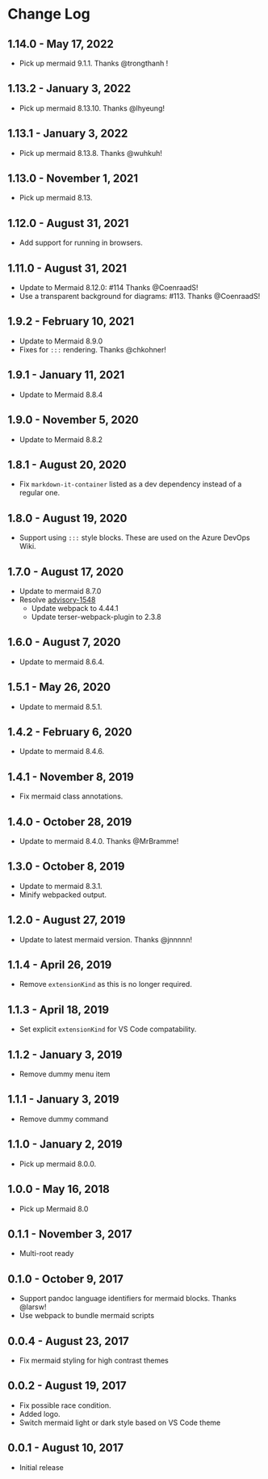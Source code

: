 # Change Log

## 1.14.0 - May 17, 2022
- Pick up mermaid 9.1.1. Thanks @trongthanh !

## 1.13.2 - January 3, 2022
- Pick up mermaid 8.13.10. Thanks @lhyeung!

## 1.13.1 - January 3, 2022
- Pick up mermaid 8.13.8. Thanks @wuhkuh!

## 1.13.0 - November 1, 2021
- Pick up mermaid 8.13.

## 1.12.0 - August 31, 2021
- Add support for running in browsers.

## 1.11.0 - August 31, 2021
- Update to Mermaid 8.12.0: #114 Thanks @CoenraadS!
- Use a transparent background for diagrams: #113. Thanks @CoenraadS!

## 1.9.2 - February 10, 2021
- Update to Mermaid 8.9.0
- Fixes for `:::` rendering. Thanks @chkohner!

## 1.9.1 - January 11, 2021
- Update to Mermaid 8.8.4

## 1.9.0 - November 5, 2020
- Update to Mermaid 8.8.2

## 1.8.1 - August 20, 2020
- Fix `markdown-it-container` listed as a dev dependency instead of a regular one. 

## 1.8.0 - August 19, 2020
- Support using `:::` style blocks. These are used on the Azure DevOps Wiki.

## 1.7.0 - August 17, 2020
- Update to mermaid 8.7.0
- Resolve [advisory-1548](https://npmjs.com/advisories/1548)
  - Update webpack to 4.44.1
  - Update terser-webpack-plugin to 2.3.8

## 1.6.0 - August 7, 2020
- Update to mermaid 8.6.4.

## 1.5.1 - May 26, 2020
- Update to mermaid 8.5.1.

## 1.4.2 - February 6, 2020
- Update to mermaid 8.4.6.

## 1.4.1 - November 8, 2019
- Fix mermaid class annotations.

## 1.4.0 - October 28, 2019
- Update to mermaid 8.4.0. Thanks @MrBramme!

## 1.3.0 - October 8, 2019
- Update to mermaid 8.3.1.
- Minify webpacked output.

## 1.2.0 - August 27, 2019
- Update to latest mermaid version. Thanks @jnnnnn!

## 1.1.4 - April 26, 2019
- Remove `extensionKind` as this is no longer required.

## 1.1.3 - April 18, 2019
- Set explicit `extensionKind` for VS Code compatability.

## 1.1.2 - January 3, 2019
- Remove dummy menu item

## 1.1.1 - January 3, 2019
- Remove dummy command

## 1.1.0 - January 2, 2019
- Pick up mermaid 8.0.0.

## 1.0.0 - May 16, 2018
- Pick up Mermaid 8.0

## 0.1.1 - November 3, 2017
- Multi-root ready

## 0.1.0 - October 9, 2017
- Support pandoc language identifiers for mermaid blocks. Thanks @larsw!
- Use webpack to bundle mermaid scripts

## 0.0.4 - August 23, 2017
- Fix mermaid styling for high contrast themes

## 0.0.2 - August 19, 2017
- Fix possible race condition.
- Added logo.
- Switch mermaid light or dark style based on VS Code theme

## 0.0.1 - August 10, 2017
- Initial release
